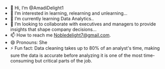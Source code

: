 - 👋 Hi, I’m @AmadiDelight1
- 👀 I’m interested in learning, relearning and unlearning...
- 🌱 I’m currently learning Data Analytics..
- 💞️ I’m looking to collaborate with executives and managers to provide insights that shape company decisions...
- 📫 How to reach me Nobledelight7@gmail.com.
- 😄 Pronouns: She
- ⚡ Fun fact: Data cleaning takes up to 80% of an analyst's time, making sure the data is accurate before analyzing it is one of the most time-consuming but critical parts of the job.
